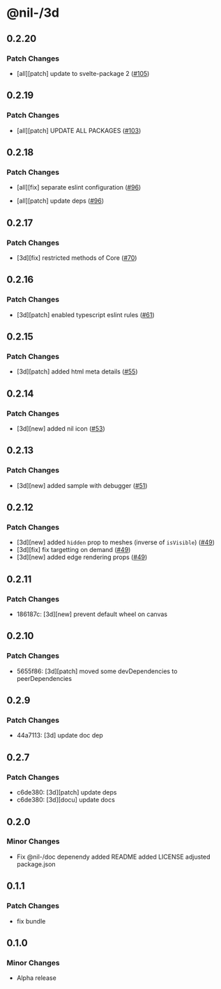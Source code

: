 # @nil-/3d

## 0.2.20

### Patch Changes

-   [all][patch] update to svelte-package 2 ([#105](https://github.com/njaldea/mono/pull/105))

## 0.2.19

### Patch Changes

-   [all][patch] UPDATE ALL PACKAGES ([#103](https://github.com/njaldea/mono/pull/103))

## 0.2.18

### Patch Changes

-   [all][fix] separate eslint configuration ([#96](https://github.com/njaldea/mono/pull/96))

-   [all][patch] update deps ([#96](https://github.com/njaldea/mono/pull/96))

## 0.2.17

### Patch Changes

-   [3d][fix] restricted methods of Core ([#70](https://github.com/njaldea/mono/pull/70))

## 0.2.16

### Patch Changes

-   [3d][patch] enabled typescript eslint rules ([#61](https://github.com/njaldea/mono/pull/61))

## 0.2.15

### Patch Changes

-   [3d][patch] added html meta details ([#55](https://github.com/njaldea/mono/pull/55))

## 0.2.14

### Patch Changes

-   [3d][new] added nil icon ([#53](https://github.com/njaldea/mono/pull/53))

## 0.2.13

### Patch Changes

-   [3d][new] added sample with debugger ([#51](https://github.com/njaldea/mono/pull/51))

## 0.2.12

### Patch Changes

-   [3d][new] added `hidden` prop to meshes (inverse of `isVisible`) ([#49](https://github.com/njaldea/mono/pull/49))
-   [3d][fix] fix targetting on demand ([#49](https://github.com/njaldea/mono/pull/49))
-   [3d][new] added edge rendering props ([#49](https://github.com/njaldea/mono/pull/49))

## 0.2.11

### Patch Changes

-   186187c: [3d][new] prevent default wheel on canvas

## 0.2.10

### Patch Changes

-   5655f86: [3d][patch] moved some devDependencies to peerDependencies

## 0.2.9

### Patch Changes

-   44a7113: [3d] update doc dep

## 0.2.7

### Patch Changes

-   c6de380: [3d][patch] update deps
-   c6de380: [3d][docu] update docs

## 0.2.0

### Minor Changes

-   Fix @nil-/doc depenendy
    added README
    added LICENSE
    adjusted package.json

## 0.1.1

### Patch Changes

-   fix bundle

## 0.1.0

### Minor Changes

-   Alpha release
